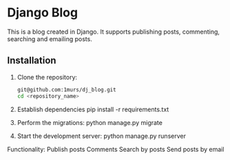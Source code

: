 # Django Blog

This is a blog created in Django. It supports publishing posts, commenting, searching and emailing posts.

## Installation

1. Clone the repository:
   ```bash
   git@github.com:1murs/dj_blog.git
   cd <repository_name>

2. Establish dependencies
    pip install -r requirements.txt

3. Perform the migrations:
    python manage.py migrate

4. Start the development server:
    python manage.py runserver

Functionality:
    Publish posts
    Comments
    Search by posts
    Send posts by email